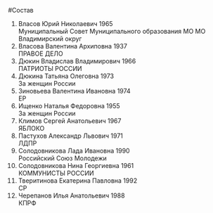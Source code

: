 #Состав
1. Власов Юрий Николаевич 1965   
    Муниципальный Совет Муниципального образования МО МО Владимирский округ
2. Власова Валентина Архиповна 1937   
    ПРАВОЕ ДЕЛО
3. Дюкин Владислав Владимирович 1966   
    ПАТРИОТЫ РОССИИ
4. Дюкина Татьяна Олеговна 1973   
    За женщин России
5. Зиновьева Валентина Ивановна 1974   
    ЕР
6. Ищенко Наталья Федоровна 1955   
    За женщин России
7. Климов Сергей Анатольевич 1967   
    ЯБЛОКО
8. Пастухов Александр Львович 1971   
    ЛДПР
9. Солодовникова Лада Ивановна 1990   
    Российский Союз Молодежи
10. Солодовникова Нина Георгиевна 1961   
    КОММУНИСТЫ РОССИИ
11. Тверитинова Екатерина Павловна 1992   
    СР
12. Черепанов Илья Анатольевич 1988   
    КПРФ
